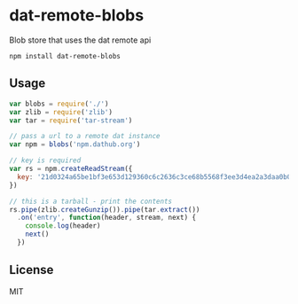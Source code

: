 # dat-remote-blobs

Blob store that uses the dat remote api

```
npm install dat-remote-blobs
```

## Usage

``` js
var blobs = require('./')
var zlib = require('zlib')
var tar = require('tar-stream')

// pass a url to a remote dat instance
var npm = blobs('npm.dathub.org')

// key is required
var rs = npm.createReadStream({
  key: '21d0324a65be1bf3e653d129360c6c2636c3ce68b5568f3ee3d4ea2a3daa0b09'
})

// this is a tarball - print the contents
rs.pipe(zlib.createGunzip()).pipe(tar.extract())
  .on('entry', function(header, stream, next) {
    console.log(header)
    next()
  })
```

## License

MIT